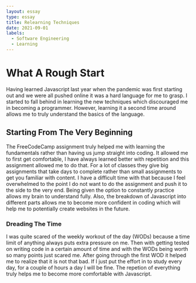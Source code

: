 ```yaml
---
layout: essay
type: essay
title: Relearning Techniques
date: 2021-09-01
labels:
  - Software Engineering
  - Learning
---
```


# **What A Rough Start**

Having learned Javascript last year when the pandemic was first starting out and we were all pushed online it was a hard language for me to grasp. I started to fall behind in learning the new techniques which discouraged me in becoming a programmer. However, learning it a second time around allows me to truly understand the basics of the language.

## **Starting From The Very Beginning**

The FreeCodeCamp assignment truly helped me with learning the fundamentals rather than having us jump straight into coding. It allowed me to first get comfortable, I have always learned better with repetition and this assignment allowed me to do that. For a lot of classes they give big assignments that take days to complete rather than small assignments to get you familiar with content. I have a difficult time with that because I feel overwhelmed to the point I do not want to do the assignment and push it to the side to the very end. Being given the option to constantly practice allows my brain to understand fully. Also, the breakdown of Javascript into different parts allows me to become more confident in coding which will help me to potentially create websites in the future.

### **Dreading The Time**

I was quite scared of the weekly workout of the day (WODs) because a time limit of anything always puts extra pressure on me. Then with getting tested on writing code in a certain amount of time and with the WODs being worth so many points just scared me. After going through the first WOD it helped me to realize that it is not that bad. If I just put the effort in to study every day, for a couple of hours a day I will be fine. The repetion of everything truly helps me to become more comfortable with Javascript. 

